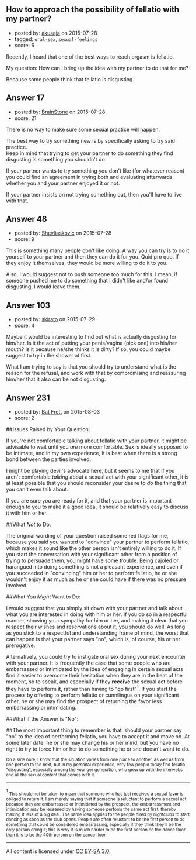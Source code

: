 ## How to approach the possibility of fellatio with my partner?

- posted by: [akusaja](https://stackexchange.com/users/2997298/akusaja) on 2015-07-28
- tagged: `oral-sex`, `sexual-feelings`
- score: 6

Recently, I heard that one of the best ways to reach orgasm is fellatio.

My question: How can I bring up the idea with my partner to do that for me? 

Because some people think that fellatio is disgusting.


## Answer 17

- posted by: [BrainStone](https://stackexchange.com/users/2267875/brainstone) on 2015-07-28
- score: 21

There is no way to make sure some sexual practice will happen.

The best way to try something new is by specifically asking to try said practice.  
Keep in mind that trying to get your partner to do something they find disgusting is something you shouldn't do.

If your partner wants to try something you don't like (for whatever reason) you could find an agreement in trying both and evaluating afterwards whether you and your partner enjoyed it or not.

If your partner insists on not trying something out, then you'll have to live with that.


## Answer 48

- posted by: [Shevliaskovic](https://stackexchange.com/users/2701794/shevliaskovic) on 2015-07-28
- score: 9

This is something many people don't like doing. A way you can try is to do it yourself to your partner and then they can do it for you. Quid pro quo. If they enjoy it themselves, they would be more willing to do it to you.

Also, I would suggest not to push someone too much for this. I mean, if someone pushed me to do something that I didn't like and/or found disgusting, I would leave them.


## Answer 103

- posted by: [skirato](https://stackexchange.com/users/4123394/skirato) on 2015-07-29
- score: 4

Maybe it would be interesting to find out what is actually disgusting for him/her. Is it the act of putting your penis/vagina (pick one) into his/her mouth? Is it because he/she thinks it is dirty? If so, you could maybe suggest to try in the shower at first.

What I am trying to say is that you should try to understand what is the reason for the refusal, and work with that by compromising and reassuring him/her that it also can be not disgusting.


## Answer 231

- posted by: [Bat Frett](https://stackexchange.com/users/6095099/bat-frett) on 2015-08-03
- score: 2

##Issues Raised by Your Question:

If you're not comfortable talking about fellatio with your partner, it might be advisable to wait until you *are* more comfortable.  Sex is ideally supposed to be intimate, and in my own experience, it is best when there is a strong bond between the parties involved.  

I might be playing devil's advocate here, but it seems to me that if you aren't comfortable *talking* about a sexual act with your significant other, it is at least possible that you should reconsider your desire to *do* the thing that you can't even talk about.

If you are sure you are ready for it, and that your partner is important enough to you to make it a good idea, it should be relatively easy to discuss it with him or her.  

##What *Not* to Do:

The original wording of your question raised some red flags for me, because you said you wanted to "convince" your partner to perform fellatio, which makes it sound like the other person isn't entirely willing to do it.  If you start the conversation with your significant other from a position of trying to persuade them, you might have some trouble.  Being cajoled or harangued into doing something is not a pleasant experience, and even if you succeeded in "convincing" him or her to perform fellatio, he or she wouldn't enjoy it as much as he or she could have if there was no pressure involved.

##What You *Might* Want to Do:

I would suggest that you simply sit down with your partner and talk about what you are interested in doing with him or her.  If you do so in a respectful manner, showing your sympathy for him or her, and making it clear that you respect their wishes and reservations about it, you should do well.  As long as you stick to a respectful and understanding frame of mind, the worst that can happen is that your partner says "no", which is, of course, his or her prerogative.  

Alternatively, you could try to instigate oral sex during your next encounter with your partner.  It is frequently the case that some people who are embarrassed or intimidated by the idea of engaging in certain sexual acts find it easier to overcome their hesitation when they are in the heat of the moment, so to speak, and especially if they **receive** the sexual act before they have to perform it, rather than having to "go first"<sup>1</sup>.  If you start the process by offering to perform fellatio or cunnilingus on your significant other, he or she may find the prospect of returning the favor less embarrassing or intimidating.  

##What if the Answer is "No":

##The most important thing to remember is that, should your partner say "no" to the idea of performing fellatio, you have to accept it and move on.  At some later date, he or she may change his or her mind, but you have no right to try to force him or her to do something he or she doesn't want to do.  

<sub>On a side note, I know that the situation varies from one place to another, as well as from one person to the next, but in my personal experience, very few people today find fellatio "disgusting", especially among the younger generation, who grew up with the interwebs and all the sexual content that comes with it.</sub>


----------

<sup>1</sup> <sub>This should not be taken to mean that someone who has just received a sexual favor is obliged to return it.  I am merely saying that if someone is reluctant to perform a sexual act because they are embarrassed or intimidated by the prospect, the embarrassment and intimidation may be lessened by having someone perform the same act first, thereby making it less of a big deal.  The same idea applies to the people hired by nightclubs to start dancing as soon as the club opens.  People are often reluctant to be the first person to do something that could be considered embarrassing, especially if they think they'll be the only person doing it;  this is why it is much harder to be the first person on the dance floor than it is to be the 40th person on the dance floor.</sub>





---

All content is licensed under [CC BY-SA 3.0](https://creativecommons.org/licenses/by-sa/3.0/).
